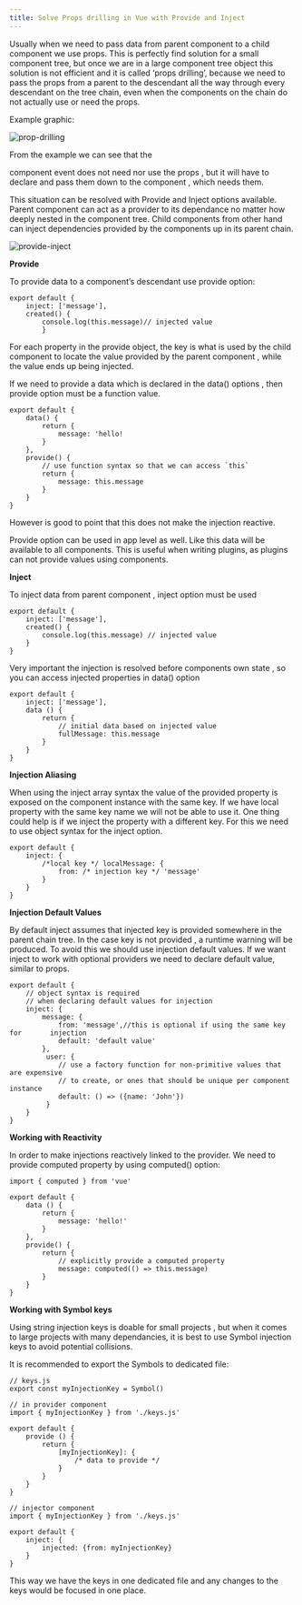```yaml
---
title: Solve Props drilling in Vue with Provide and Inject
---
```


Usually when we need to pass data from parent component to a child component we use props. This is perfectly find solution for a small component tree, but once we are in a large component tree object this solution is not efficient and it is called ‘props drilling’, because we need to pass the props from a parent to the descendant all the way through every descendant on the tree chain, even when the components on the chain do not actually use or need the props.

Example graphic:

![prop-drilling](/prop-drilling.png)

From the example we can see that the <Footer> component event does not need nor use the props , but it will have to declare and pass them down to the <DeepChild> component , which needs them.

This situation can be resolved with Provide and Inject options available.
Parent component can act as a provider to its dependance no matter how deeply nested in the component tree. Child components from other hand can inject dependencies provided by the components up in its parent chain.

![provide-inject](/provide-inject.png)

**Provide**

To provide data to a component’s descendant use provide option:

```
export default {
    inject: ['message'],
    created() {
        console.log(this.message)// injected value
        }
```

For each property in the provide object, the key is what is used by the child component to locate the value provided by the parent component , while the value ends up being injected.

If we need to provide a data which is declared in the data() options , then provide option must be a function value.

```
export default {
    data() {
        return {
            message: 'hello!
        }
    },
    provide() {
        // use function syntax so that we can access `this`
        return {
            message: this.message
        }
    }
}
```

However is good to point that this does not make the injection reactive.

Provide option can be used in app level as well. Like this data will be available to all components. This is useful when writing plugins, as  plugins  can not provide values using components.

**Inject**

To inject data from parent component , inject option must be used

```
export default {
    inject: ['message'],
    created() {
        console.log(this.message) // injected value
    }
}
```

Very important the injection is resolved before components own state , so you can access injected properties in data() option
```
export default {
    inject: ['message'],
    data () {
        return {
            // initial data based on injected value
            fullMessage: this.message
        }
    }
}
```
**Injection Aliasing**

When using the inject array syntax the value of the provided property is exposed on the component instance with the same key. If we have local property with the same key name we will not be able to use it. One thing could help is if we inject the property with a different key. For this we need to use object syntax for the inject option.

```
export default {
    inject: {
        /*local key */ localMessage: {
            from: /* injection key */ 'message'
        }
    }
}   
```
**Injection Default Values**

By default inject assumes that injected key is provided somewhere in the parent chain tree. In the case key is not provided , a runtime warning will be produced.
To avoid this we should use injection default values. If we want inject to work with optional providers we need to declare default value, similar to props.

```
export default {
    // object syntax is required
    // when declaring default values for injection
    inject: {
        message: {
            from: 'message',//this is optional if using the same key for       injection
            default: 'default value' 
        },
         user: {
            // use a factory function for non-primitive values that are expensive
            // to create, or ones that should be unique per component instance
            default: () => ({name: 'John'})
         }
    }
}
```
**Working with Reactivity**

In order to make injections reactively linked to the provider. We need to provide computed property by using computed() option:

```
import { computed } from 'vue'

export default {
    data () {
        return {
            message: 'hello!'
        }
    },
    provide() {
        return {
            // explicitly provide a computed property
            message: computed(() => this.message)
        }
    }
}
```

**Working with Symbol keys**

Using string injection keys is doable for small projects , but when it comes to large projects with many dependancies, it is best to use Symbol injection keys to avoid potential collisions.

It is recommended to export the Symbols to dedicated file:

```
// keys.js
export const myInjectionKey = Symbol()
```

```
// in provider component
import { myInjectionKey } from './keys.js'

export default {
    provide () {
        return {
            [myInjectionKey]: {
                /* data to provide */
            }
        }
    }
}

// injector component
import { myInjectionKey } from './keys.js'

export default {
    inject: {
        injected: {from: myInjectionKey}
    }
}
```

 This way we have the keys in one dedicated file and any changes to the keys would be focused in one place.